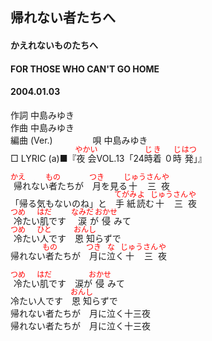 <style type="text/css">
	ruby{
	    ruby-position: over;
	}
	ruby > rt{font-size: 12px;color:red;}
	p{font:16px;font-size: '楷体'}
</style>
## 帰れない者たちへ
#### かえれないものたちへ
#### FOR THOSE WHO CAN'T GO HOME
#### 2004.01.03


作詞     中島みゆき　　　　　   
作曲      中島みゆき  　　　   
編曲 (Ver.) 　　　　
唄     中島みゆき     
□ LYRIC (a)■『<ruby><rb>夜会</rb><rp>(</rp><rt>やかい</rt><rp>)</rp></ruby>VOL.13「24<ruby><rb>時</rb><rp>(</rp><rt>じ</rt><rp>)</rp></ruby><ruby><rb>着</rb><rp>(</rp><rt>き</rt><rp>)</rp></ruby> ０<ruby><rb>時</rb><rp>(</rp><rt>じ</rt><rp>)</rp></ruby><ruby><rb>発</rb><rp>(</rp><rt>はつ</rt><rp>)</rp></ruby>」』   
   
<ruby><rb>帰</rb><rp>(</rp><rt>かえ</rt><rp>)</rp></ruby>れない<ruby><rb>者</rb><rp>(</rp><rt>もの</rt><rp>)</rp></ruby>たちが　<ruby><rb>月</rb><rp>(</rp><rt>つき</rt><rp>)</rp></ruby>を見る<ruby><rb>十三</rb><rp>(</rp><rt>じゅうさん</rt><rp>)</rp></ruby><ruby><rb>夜</rb><rp>(</rp><rt>や</rt><rp>)</rp></ruby>   
「帰る気もないのね」と　<ruby><rb>手紙</rb><rp>(</rp><rt>てがみ</rt><rp>)</rp></ruby><ruby><rb>読</rb><rp>(</rp><rt>よ</rt><rp>)</rp></ruby>む<ruby><rb>十三</rb><rp>(</rp><rt>じゅうさん</rt><rp>)</rp></ruby><ruby><rb>夜</rb><rp>(</rp><rt>や</rt><rp>)</rp></ruby>   
<ruby><rb>冷</rb><rp>(</rp><rt>つめ</rt><rp>)</rp></ruby>たい<ruby><rb>肌</rb><rp>(</rp><rt>はだ</rt><rp>)</rp></ruby>です　<ruby><rb>涙</rb><rp>(</rp><rt>なみだ</rt><rp>)</rp></ruby>が<ruby><rb>侵</rb><rp>(</rp><rt>おかせ</rt><rp>)</rp></ruby>みて   
<ruby><rb>冷</rb><rp>(</rp><rt>つめ</rt><rp>)</rp></ruby>たい<ruby><rb>人</rb><rp>(</rp><rt>ひと</rt><rp>)</rp></ruby>です　<ruby><rb>恩知</rb><rp>(</rp><rt>おんし</rt><rp>)</rp></ruby>らずで   
帰れない<ruby><rb>者</rb><rp>(</rp><rt>もの</rt><rp>)</rp></ruby>たちが　<ruby><rb>月</rb><rp>(</rp><rt>つき</rt><rp>)</rp></ruby>に<ruby><rb>泣</rb><rp>(</rp><rt>な</rt><rp>)</rp></ruby>く<ruby><rb>十三</rb><rp>(</rp><rt>じゅうさん</rt><rp>)</rp></ruby><ruby><rb>夜</rb><rp>(</rp><rt>や</rt><rp>)</rp></ruby>   
   
<ruby><rb>冷</rb><rp>(</rp><rt>つめ</rt><rp>)</rp></ruby>たい<ruby><rb>肌</rb><rp>(</rp><rt>はだ</rt><rp>)</rp></ruby>です　涙が<ruby><rb>侵</rb><rp>(</rp><rt>おかせ</rt><rp>)</rp></ruby>みて   
冷たい人です　<ruby><rb>恩知</rb><rp>(</rp><rt>おんし</rt><rp>)</rp></ruby>らずで   
帰れない者たちが　月に泣く十三夜   
帰れない者たちが　月に泣く十三夜   